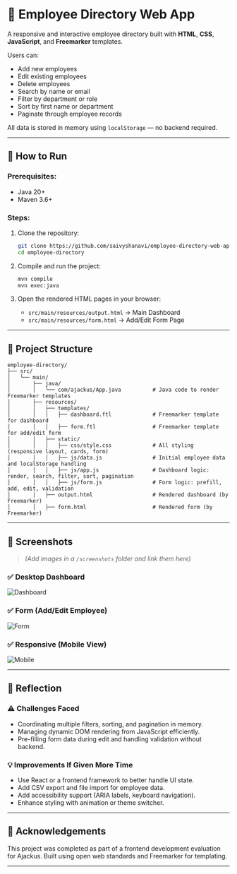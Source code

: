 # 💼 Employee Directory Web App

A responsive and interactive employee directory built with **HTML**, **CSS**, **JavaScript**, and **Freemarker** templates.

Users can:
- Add new employees
- Edit existing employees
- Delete employees
- Search by name or email
- Filter by department or role
- Sort by first name or department
- Paginate through employee records

All data is stored in memory using `localStorage` — no backend required.

---

## 🚀 How to Run

### Prerequisites:
- Java 20+
- Maven 3.6+

### Steps:
1. Clone the repository:
   ```bash
   git clone https://github.com/saivyshanavi/employee-directory-web-app.git
   cd employee-directory
   ```

2. Compile and run the project:
   ```bash
   mvn compile
   mvn exec:java
   ```

3. Open the rendered HTML pages in your browser:
   - `src/main/resources/output.html` → Main Dashboard
   - `src/main/resources/form.html` → Add/Edit Form Page

---

## 📁 Project Structure

```
employee-directory/
├── src/
│   └── main/
│       ├── java/
│       │   └── com/ajackus/App.java          # Java code to render Freemarker templates
│       ├── resources/
│       │   ├── templates/
│       │   │   ├── dashboard.ftl             # Freemarker template for dashboard
│       │   │   ├── form.ftl                  # Freemarker template for add/edit form
│       │   ├── static/
│       │   │   ├── css/style.css             # All styling (responsive layout, cards, form)
│       │   │   ├── js/data.js                # Initial employee data and localStorage handling
│       │   │   ├── js/app.js                 # Dashboard logic: render, search, filter, sort, pagination
│       │   │   ├── js/form.js                # Form logic: prefill, add, edit, validation
│       │   ├── output.html                   # Rendered dashboard (by Freemarker)
│       │   ├── form.html                     # Rendered form (by Freemarker)
```

---

## 📸 Screenshots

> *(Add images in a `/screenshots` folder and link them here)*

### ✅ Desktop Dashboard
![Dashboard](screenshots/dashboard.png)

### ✅ Form (Add/Edit Employee)
![Form](screenshots/form.png)

### ✅ Responsive (Mobile View)
![Mobile](screenshots/mobile.png)

---

## 💬 Reflection

### ⚠️ Challenges Faced
- Coordinating multiple filters, sorting, and pagination in memory.
- Managing dynamic DOM rendering from JavaScript efficiently.
- Pre-filling form data during edit and handling validation without backend.

### 💡 Improvements If Given More Time
- Use React or a frontend framework to better handle UI state.
- Add CSV export and file import for employee data.
- Add accessibility support (ARIA labels, keyboard navigation).
- Enhance styling with animation or theme switcher.

---

## 🙌 Acknowledgements

This project was completed as part of a frontend development evaluation for Ajackus. Built using open web standards and Freemarker for templating.

---
